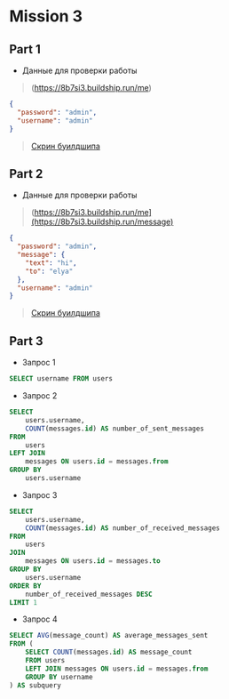# Mission 3

## Part 1

- Данные для проверки работы 
> (https://8b7si3.buildship.run/me)
```json
{
  "password": "admin",
  "username": "admin"
}
```
> [Скрин буилдшипа]([https://drive.google.com/file/d/1q8mOOZY584GQDueKdjzIIke_v5OqRPU_/view?usp=sharing](https://docs.google.com/document/d/1o-Jr56dm3gv0kHCwplex3QjXYw1dEn8FLc13U6z79v4/edit?usp=sharing))

## Part 2

- Данные для проверки работы 
> (https://8b7si3.buildship.run/me](https://8b7si3.buildship.run/message)
```json
{
  "password": "admin",
  "message": {
    "text": "hi",
    "to": "elya"
  },
  "username": "admin"
}
```
> [Скрин буилдшипа]([https://drive.google.com/file/d/1q8mOOZY584GQDueKdjzIIke_v5OqRPU_/view?usp=sharing](https://docs.google.com/document/d/1o-Jr56dm3gv0kHCwplex3QjXYw1dEn8FLc13U6z79v4/edit?usp=sharing))

## Part 3

- Запрос 1

```sql
SELECT username FROM users
```

- Запрос 2

```sql
SELECT 
    users.username, 
    COUNT(messages.id) AS number_of_sent_messages
FROM 
    users
LEFT JOIN 
    messages ON users.id = messages.from
GROUP BY 
    users.username
```

- Запрос 3

```sql
SELECT 
    users.username, 
    COUNT(messages.id) AS number_of_received_messages
FROM 
    users
JOIN 
    messages ON users.id = messages.to
GROUP BY 
    users.username
ORDER BY 
    number_of_received_messages DESC
LIMIT 1
```

- Запрос 4

```sql
SELECT AVG(message_count) AS average_messages_sent
FROM (
    SELECT COUNT(messages.id) AS message_count 
    FROM users 
    LEFT JOIN messages ON users.id = messages.from 
    GROUP BY username
) AS subquery
```

